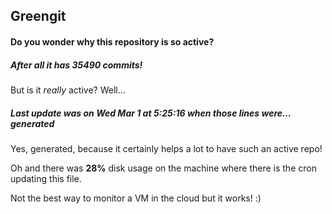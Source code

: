 ## Greengit

#### Do you wonder why this repository is so active?

##### After all it has 35490 commits!

But is it *really* active? Well...

##### Last update was on Wed Mar 1 at 5:25:16 when those lines were... generated

Yes, generated, because it certainly helps a lot to have such an active repo!

Oh and there was **28%** disk usage on the machine
where there is the cron updating this file.

Not the best way to monitor a VM in the cloud but it works! :)
